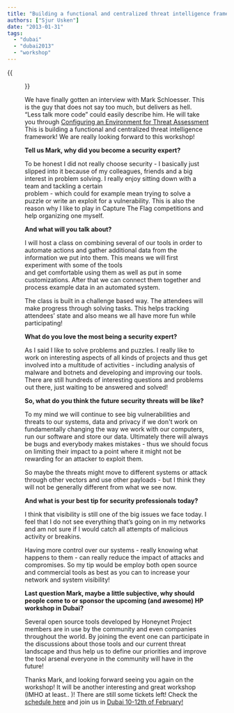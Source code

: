 ```yaml
---
title: "Building a functional and centralized threat intelligence framework, with Mark!"
authors: ["Sjur Usken"]
date: "2013-01-31"
tags: 
  - "dubai"
  - "dubai2013"
  - "workshop"
---
```

{{<figure src="images/banner.png" alt="Banner" width="50%">}}

We have finally gotten an interview with Mark Schloesser. This is the guy that does not say too much, but delivers as hell. “Less talk more code” could easily describe him. He will take you through [Configuring an Environment for Threat Assessment](“http://dubai2013.honeynet.org/training.html#class3) This is building a functional and centralized threat intelligence framework! We are really looking forward to this workshop!  
  
**Tell us Mark, why did you become a security expert?**  
  
To be honest I did not really choose security - I basically just slipped into it because of my colleagues, friends and a big interest in problem solving. I really enjoy sitting down with a team and tackling a certain  
problem - which could for example mean trying to solve a puzzle or write an exploit for a vulnerability. This is also the reason why I like to play in Capture The Flag competitions and help organizing one myself.  
  
**And what will you talk about?**  
  
I will host a class on combining several of our tools in order to automate actions and gather additional data from the information we put into them. This means we will first experiment with some of the tools  
and get comfortable using them as well as put in some customizations. After that we can connect them together and process example data in an automated system.  
  
The class is built in a challenge based way. The attendees will make progress through solving tasks. This helps tracking attendees’ state and also means we all have more fun while participating!  
  
**What do you love the most being a security expert?**  
  
As I said I like to solve problems and puzzles. I really like to work on interesting aspects of all kinds of projects and thus get involved into a multitude of activities - including analysis of malware and botnets and developing and improving our tools. There are still hundreds of interesting questions and problems out there, just waiting to be answered and solved!  
  
**So, what do you think the future security threats will be like?**  
  
To my mind we will continue to see big vulnerabilities and threats to our systems, data and privacy if we don't work on fundamentally changing the way we work with our computers, run our software and store our data. Ultimately there will always be bugs and everybody makes mistakes - thus we should focus on limiting their impact to a point where it might not be rewarding for an attacker to exploit them.  
  
So maybe the threats might move to different systems or attack through other vectors and use other payloads - but I think they will not be generally different from what we see now.  
  
**And what is your best tip for security professionals today?**  
  
I think that visibility is still one of the big issues we face today. I feel that I do not see everything that’s going on in my networks and am not sure if I would catch all attempts of malicious activity or breakins.  
  
Having more control over our systems - really knowing what happens to them - can really reduce the impact of attacks and compromises. So my tip would be employ both open source and commercial tools as best as you can to increase your network and system visibility!  
  
**Last question Mark, maybe a little subjective, why should people come to or sponsor the upcoming (and awesome) HP workshop in Dubai?**  
  
Several open source tools developed by Honeynet Project members are in use by the community and even companies throughout the world. By joining the event one can participate in the discussions about those tools and our current threat landscape and thus help us to define our priorities and improve the tool arsenal everyone in the community will have in the future!  
  
Thanks Mark, and looking forward seeing you again on the workshop! It will be another interesting and great workshop (IMHO at least.. )! There are still some tickets left! Check the [schedule here](http://dubai2013.honeynet.org/briefings.html) and join us in [Dubai 10-12th of February!](http://dubai2013.honeynet.org/briefings.html)
